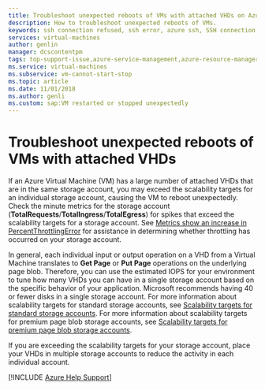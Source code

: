 ```yaml
---
title: Troubleshoot unexpected reboots of VMs with attached VHDs on Azure VMs
description: How to troubleshoot unexpected reboots of VMs.
keywords: ssh connection refused, ssh error, azure ssh, SSH connection failed
services: virtual-machines
author: genlin
manager: dcscontentpm
tags: top-support-issue,azure-service-management,azure-resource-manager
ms.service: virtual-machines
ms.subservice: vm-cannot-start-stop
ms.topic: article
ms.date: 11/01/2018
ms.author: genli
ms.custom: sap:VM restarted or stopped unexpectedly
---
```


# Troubleshoot unexpected reboots of VMs with attached VHDs

If an Azure Virtual Machine (VM) has a large number of attached VHDs that are in the same storage account, you may exceed the scalability targets for an individual storage account, causing the VM to reboot unexpectedly. Check the minute metrics for the storage account (**TotalRequests**/**TotalIngress**/**TotalEgress**) for spikes that exceed the scalability targets for a storage account. See [Metrics show an increase in PercentThrottlingError](/azure/storage/common/storage-monitoring-diagnosing-troubleshooting?tabs=dotnet#metrics-show-an-increase-in-PercentThrottlingError) for assistance in determining whether throttling has occurred on your storage account.

In general, each individual input or output operation on a VHD from a Virtual Machine translates to **Get Page** or **Put Page** operations on the underlying page blob. Therefore, you can use the estimated IOPS for your environment to tune how many VHDs you can have in a single storage account based on the specific behavior of your application. Microsoft recommends having 40 or fewer disks in a single storage account. For more information about scalability targets for standard storage accounts, see [Scalability targets for standard storage accounts](/azure/storage/common/scalability-targets-standard-account). For more information about scalability targets for premium page blob storage accounts, see [Scalability targets for premium page blob storage accounts](/azure/storage/blobs/scalability-targets-premium-page-blobs).

If you are exceeding the scalability targets for your storage account, place your VHDs in multiple storage accounts to reduce the activity in each individual account.

[!INCLUDE [Azure Help Support](../../../includes/azure-help-support.md)]
